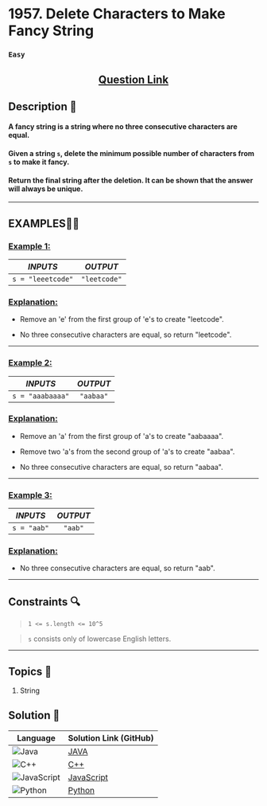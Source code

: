# 1957. Delete Characters to Make Fancy String

### `Easy`


<h2 align="center">
<a href="https://leetcode.com/problems/delete-characters-to-make-fancy-string/description/?envType=daily-question&envId=2024-11-01"><strong>Question Link</strong></a>
</h2>


## Description 📑

#### A fancy string is a string where no three consecutive characters are equal.

#### Given a string `s`, delete the minimum possible number of characters from `s` to make it fancy.

#### Return the final string after the deletion. It can be shown that the answer will always be unique.

---

## **EXAMPLES**💫✨ </br>

<h3>

<ins>**Example 1**:</ins> </br>


| _INPUTS_ | _OUTPUT_ |
| :-----------: | :-----------: |
| `s = "leeetcode"` | `"leetcode"` |

</h3>

<h3>
<ins>Explanation:</ins>
</h3>

- Remove an 'e' from the first group of 'e's to create "leetcode". 

- No three consecutive characters are equal, so return "leetcode".

____
<h3>

<ins>**Example 2**:</ins> </br>

| _INPUTS_ | _OUTPUT_ |
| :-----------: | :-----------: |
| `s = "aaabaaaa"` | `"aabaa"` |

</h3>

<h3>
<ins>Explanation:</ins>
</h3>

- Remove an 'a' from the first group of 'a's to create "aabaaaa".

- Remove two 'a's from the second group of 'a's to create "aabaa".

- No three consecutive characters are equal, so return "aabaa".


___

<h3>

<ins>**Example 3**:</ins> </br>

| _INPUTS_ | _OUTPUT_ |
| :-----------: | :-----------: |
| `s = "aab"` | `"aab"` |

</h3>

<h3>
<ins>Explanation:</ins>
</h3>

- No three consecutive characters are equal, so return "aab".

___

## Constraints 🔍

> `1 <= s.length <= 10^5`</br>

> `s` consists only of lowercase English letters.

___

## Topics 📝

1. String


## Solution 📃

|  Language   |  Solution Link (GitHub) |
| ------------- | ------------- |
|  ![Java](https://img.shields.io/badge/java-%23ED8B00.svg?style=flat&logo=openjdk&logoColor=white)  | [JAVA]() |
|  ![C++](https://img.shields.io/badge/c++-%2300599C.svg?style=plastic&logo=c%2B%2B&logoColor=white)  | [C++]()  |
|  ![JavaScript](https://img.shields.io/badge/javascript-%23323330.svg?style=flat&logo=javascript&logoColor=%23F7DF1E)  | [JavaScript]() |
|![Python](https://img.shields.io/badge/python-3670A0?style=plastic&logo=python&logoColor=ffdd54)| [Python]() |
